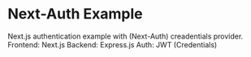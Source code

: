 # Next-Auth Example

Next.js authentication example with (Next-Auth) creadentials provider.
Frontend: Next.js
Backend: Express.js
Auth: JWT (Credentials)
